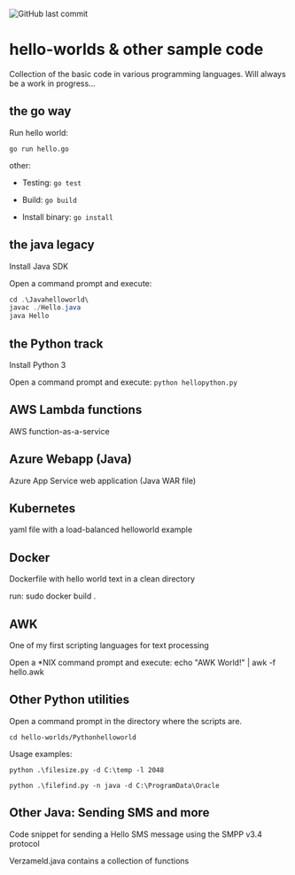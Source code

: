 ![GitHub last commit](https://img.shields.io/github/last-commit/richardschrauwen/hello-worlds?style=plastic)

# hello-worlds & other sample code
Collection of the basic code in various programming languages. Will always be a work in progress...

## the go way
Run hello world:
```golang
go run hello.go
```

other:

* Testing: `go test`

* Build: `go build`

* Install binary: `go install`

## the java legacy
Install Java SDK

Open a command prompt and execute:
```java
cd .\Javahelloworld\
javac ./Hello.java
java Hello
```
## the Python track
Install Python 3

Open a command prompt and execute: `python hellopython.py`

## AWS Lambda functions
AWS function-as-a-service

## Azure Webapp (Java)
Azure App Service web application (Java WAR file)

## Kubernetes

yaml file with a load-balanced helloworld example

## Docker
Dockerfile with hello world text in a clean directory

run: sudo docker build .

## AWK
One of my first scripting languages for text processing

Open a \*NIX command prompt and execute: echo "AWK World!" | awk -f hello.awk

## Other Python utilities

Open a command prompt in the directory where the scripts are.

```
cd hello-worlds/Pythonhelloworld
```
Usage examples:

```
python .\filesize.py -d C:\temp -l 2048

python .\filefind.py -n java -d C:\ProgramData\Oracle
```

## Other Java: Sending SMS and more

Code snippet for sending a Hello SMS message using the SMPP v3.4 protocol

Verzameld.java contains a collection of functions
